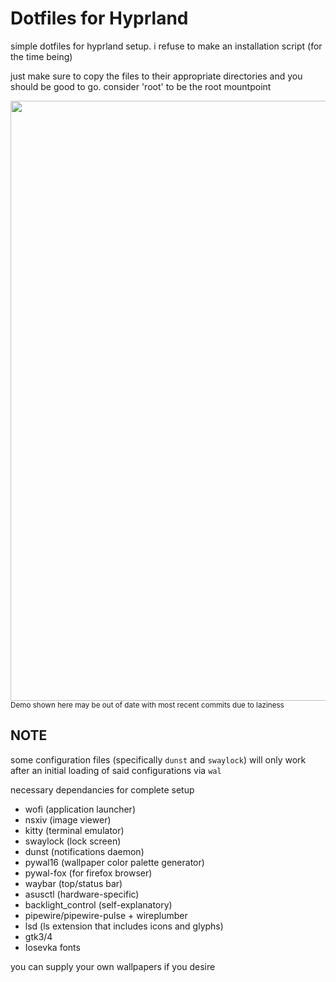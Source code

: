 # Dotfiles for Hyprland

simple dotfiles for hyprland setup. i refuse to make an installation script (for the time being)

just make sure to copy the files to their appropriate directories and you should be good to go. consider 'root' to be the root mountpoint

<img src="/assets/demo.gif" width=960>
<sub>Demo shown here may be out of date with most recent commits due to laziness</sub>

## NOTE

some configuration files (specifically `dunst` and `swaylock`) will only work after an initial loading of said configurations via `wal`

necessary dependancies for complete setup

- wofi (application launcher)
- nsxiv (image viewer)
- kitty (terminal emulator)
- swaylock (lock screen)
- dunst (notifications daemon)
- pywal16 (wallpaper color palette generator)
- pywal-fox (for firefox browser)
- waybar (top/status bar)
- asusctl (hardware-specific)
- backlight_control (self-explanatory)
- pipewire/pipewire-pulse + wireplumber 
- lsd (ls extension that includes icons and glyphs)
- gtk3/4
- Iosevka fonts

you can supply your own wallpapers if you desire
